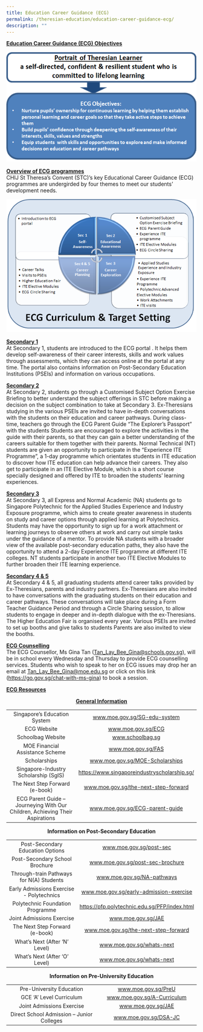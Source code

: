 ```yaml
---
title: Education Career Guidance (ECG)
permalink: /theresian-education/education-career-guidance-ecg/
description: ""
---
```

<p><strong><u>Education Career Guidance (ECG) Objectives</u></strong></p>
<img src="/images/ecg1.png">
<p><strong><u>Overview of ECG programmes<br /></u></strong>CHIJ St Theresa&rsquo;s Convent (STC)&rsquo;s key Educational Career Guidance (ECG) programmes are undergirded by four themes to meet our students&rsquo; development needs.&nbsp;</p><img src="/images/ecg2.png">
<p><strong><u>Secondary 1<br /></u></strong>At Secondary 1, students are introduced to the ECG portal . It helps them develop self-awareness of their career interests, skills and work values through assessments, which they can access online at the portal at any time. The portal also contains information on Post-Secondary Education Institutions (PSEIs) and information on various occupations.</p>
<p><strong><u>Secondary 2<br /></u></strong>At Secondary 2, students go through a Customised Subject Option Exercise Briefing to better understand the subject offerings in STC before making a decision on the subject combination to take at Secondary 3. Ex-Theresians studying in the various PSEIs are invited to have in-depth conversations with the students on their education and career pathways. During class-time, teachers go through the ECG Parent Guide &ldquo;The Explorer&rsquo;s Passport&rdquo; with the students Students are encouraged to explore the activities in the guide with their parents, so that they can gain a better understanding of the careers suitable for them together with their parents. Normal Technical (NT) students are given an opportunity to participate in the &ldquo;Experience ITE Programme&rdquo;, a 1-day programme which orientates students in ITE education to discover how ITE education can help advance their careers. They also get to participate in an ITE Elective Module, which is a short course specially designed and offered by ITE to broaden the students&rsquo; learning experiences.</p>
<p><strong><u>Secondary 3<br /></u></strong>At Secondary 3, all Express and Normal Academic (NA) students go to Singapore Polytechnic for the Applied Studies Experience and Industry Exposure programme, which aims to create greater awareness in students on study and career options through applied learning at Polytechnics. Students may have the opportunity to sign up for a work attachment or learning journeys to observe others at work and carry out simple tasks under the guidance of a mentor. To provide NA students with a broader view of the available post-secondary education paths, they also have the opportunity to attend a 2-day Experience ITE programme at different ITE colleges. NT students participate in another two ITE Elective Modules to further broaden their ITE learning experience.</p>
<p><strong><u>Secondary 4 &amp; 5<br /></u></strong>At Secondary 4 &amp; 5, all graduating students attend career talks provided by Ex-Theresians, parents and industry partners. Ex-Theresians are also invited to have conversations with the graduating students on their education and career pathways. These conversations will take place during a Form Teacher Guidance Period and through a Circle Sharing session, to allow students to engage in deeper and in-depth dialogue with the ex-Theresians. The Higher Education Fair is organised every year. Various PSEIs are invited to set up booths and give talks to students Parents are also invited to view the booths.</p>
<p><strong><u>ECG Counselling<br /></u></strong>The ECG Counsellor, Ms Gina Tan (<a href="mailto:Tan_Lay_Bee_Gina@schools.gov.sg" target="">Tan_Lay_Bee_Gina@schools.gov.sg</a>), will be in school every Wednesday and Thursday to provide ECG counselling services. Students who wish to speak to her on ECG issues may drop her an email at&nbsp;<a href="mailto:Tan_Lay_Bee_Gina@moe.edu.sg" target="">Tan_Lay_Bee_Gina@moe.edu.sg</a>&nbsp;or click on this link (<a href="https://go.gov.sg/chat-with-ms-gina" target="">https://go.gov.sg/chat-with-ms-gina</a>)&nbsp;to book a session.</p>
<p><strong><strong><u>ECG Resources</u></strong></strong></p>
<p style="text-align: center;"><strong><u>General Information</u></strong></p>
<table width="100%">
<tbody>
<tr>
<td style="text-align: center;" width="47%">Singapore&rsquo;s Education System</td>
<td style="text-align: center;" width="52%"><a href="http://www.moe.gov.sg/SG-edu-system">www.moe.gov.sg/SG-edu-system</a></td>
</tr>
<tr>
<td style="text-align: center;" width="47%">ECG Website</td>
<td style="text-align: center;" width="52%"><a href="http://www.moe.gov.sg/ECG">www.moe.gov.sg/ECG</a></td>
</tr>
<tr>
<td style="text-align: center;" width="47%">Schoolbag Website</td>
<td style="text-align: center;" width="52%"><a href="http://www.schoolbag.sg/">www.schoolbag.sg</a></td>
</tr>
<tr>
<td style="text-align: center;" width="47%">MOE Financial Assistance Scheme</td>
<td style="text-align: center;" width="52%"><a href="http://www.moe.gov.sg/FAS">www.moe.gov.sg/FAS</a></td>
</tr>
<tr>
<td style="text-align: center;" width="47%">Scholarships</td>
<td style="text-align: center;" width="52%"><a href="http://www.moe.gov.sg/MOE-Scholarships">www.moe.gov.sg/MOE-Scholarships</a></td>
</tr>
<tr>
<td style="text-align: center;" width="47%">Singapore-Industry Scholarship (SgIS)</td>
<td style="text-align: center;" width="52%"><a href="https://www.singaporeindustryscholarship.sg/">https://www.singaporeindustryscholarship.sg/</a></td>
</tr>
<tr>
<td style="text-align: center;" width="47%">The Next Step Forward (e-book)</td>
<td style="text-align: center;" width="52%"><a href="http://www.moe.gov.sg/the-next-step-forward">www.moe.gov.sg/the-next-step-forward</a></td>
</tr>
<tr>
<td style="text-align: center;" width="47%">ECG Parent Guide &ndash; Journeying With Our Children, Achieving Their Aspirations</td>
<td style="text-align: center;" width="52%"><a href="http://www.moe.gov.sg/ECG-parent-guide">www.moe.gov.sg/ECG-parent-guide</a></td>
</tr>
</tbody>
</table>
<p style="text-align: center;"><strong>Information on Post-Secondary Education</strong></p>
<table width="100%">
<tbody>
<tr>
<td style="text-align: center;" width="46%">Post-Secondary Education Options</td>
<td style="text-align: center;" width="53%"><a href="http://www.moe.gov.sg/post-sec">www.moe.gov.sg/post-sec</a></td>
</tr>
<tr>
<td style="text-align: center;" width="46%">Post-Secondary School Brochure</td>
<td style="text-align: center;" width="53%"><a href="http://www.moe.gov.sg/post-sec-brochure">www.moe.gov.sg/post-sec-brochure</a></td>
</tr>
<tr>
<td style="text-align: center;" width="46%">Through-train Pathways for N(A) Students</td>
<td style="text-align: center;" width="53%"><a href="http://www.moe.gov.sg/NA-pathways">www.moe.gov.sg/NA-pathways</a></td>
</tr>
<tr>
<td style="text-align: center;" width="46%">Early Admissions Exercise - Polytechnics</td>
<td style="text-align: center;" width="53%"><a href="http://www.moe.gov.sg/early-admission-exercise">www.moe.gov.sg/early-admission-exercise</a></td>
</tr>
<tr>
<td style="text-align: center;" width="46%">Polytechnic Foundation Programme</td>
<td style="text-align: center;" width="53%"><a href="https://pfp.polytechnic.edu.sg/PFP/index.html">https://pfp.polytechnic.edu.sg/PFP/index.html</a></td>
</tr>
<tr>
<td style="text-align: center;" width="46%">Joint Admissions Exercise</td>
<td style="text-align: center;" width="53%"><a href="http://www.moe.gov.sg/JAE">www.moe.gov.sg/JAE</a></td>
</tr>
<tr>
<td style="text-align: center;" width="46%">The Next Step Forward (e-book)</td>
<td style="text-align: center;" width="53%"><a href="http://www.moe.gov.sg/the-next-step-forward">www.moe.gov.sg/the-next-step-forward</a></td>
</tr>
<tr>
<td style="text-align: center;" width="46%">What&rsquo;s Next (After &lsquo;N&rsquo; Level)</td>
<td style="text-align: center;" width="53%"><a href="http://www.moe.gov.sg/whats-next">www.moe.gov.sg/whats-next</a></td>
</tr>
<tr>
<td style="text-align: center;" width="46%">What&rsquo;s Next (After &lsquo;O&rsquo; Level)</td>
<td style="text-align: center;" width="53%"><a href="http://www.moe.gov.sg/whats-next">www.moe.gov.sg/whats-next</a></td>
</tr>
</tbody>
</table>
<p style="text-align: center;"><strong>Information on Pre-University Education</strong></p>
<table width="100%">
<tbody>
<tr>
<td style="text-align: center;" width="47%">Pre-University Education</td>
<td style="text-align: center;" width="52%"><a href="http://www.moe.gov.sg/PreU">www.moe.gov.sg/PreU</a></td>
</tr>
<tr>
<td style="text-align: center;" width="47%">GCE &lsquo;A&rsquo; Level Curriculum</td>
<td style="text-align: center;" width="52%"><a href="http://www.moe.gov.sg/A-Curriculum">www.moe.gov.sg/A-Curriculum</a></td>
</tr>
<tr>
<td style="text-align: center;" width="47%">Joint Admissions Exercise</td>
<td style="text-align: center;" width="52%"><a href="http://www.moe.gov.sg/JAE">www.moe.gov.sg/JAE</a></td>
</tr>
<tr>
<td style="text-align: center;" width="47%">Direct School Admission &ndash; Junior Colleges</td>
<td style="text-align: center;" width="52%"><a href="http://www.moe.gov.sg/DSA-JC">www.moe.gov.sg/DSA-JC</a></td>
</tr>
</tbody>
</table>